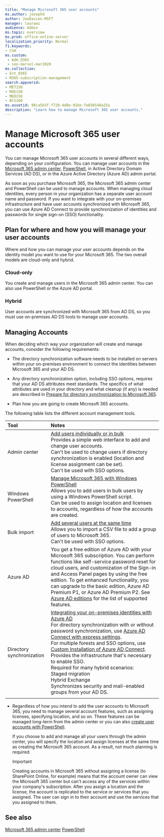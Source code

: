 ```yaml
---
title: "Manage Microsoft 365 user accounts"
ms.author: josephd
author: JoeDavies-MSFT
manager: laurawi
audience: Admin
ms.topic: overview
ms.prod: office-online-server
localization_priority: Normal
f1.keywords:
- CSH
ms.custom: 
 - Adm_O365
 - seo-marvel-mar2020
ms.collection:
- Ent_O365
- M365-subscription-management
search.appverid:
- MET150
- MOE150
- MED150
- BCS160
ms.assetid: 98ca5b3f-f720-4d8e-91be-fe656548a25a
description: "Learn how to manage Microsoft 365 user accounts."
---
```


# Manage Microsoft 365 user accounts

You can manage Microsoft 365 user accounts in several different ways, depending on your configuration. You can manage user accounts in the [Microsoft 365 admin center](https://docs.microsoft.com/microsoft-365/admin/add-users/), [PowerShell](manage-user-accounts-and-licenses-with-microsoft-365-powershell.md), in Active Directory Domain Services (AD DS), or in the Azure Active Directory (Azure AD) admin portal. 

As soon as you purchase Microsoft 365, the Microsoft 365 admin center and PowerShell can be used to manage accounts. When managing cloud identities, every person in your organization has a separate user account name and password. If you want to integrate with your on-premises infrastructure and have user accounts synchronized with Microsoft 365, you can use Azure AD Connect to provide synchronization of identities and passwords for single sign-on (SSO) functionality.
  
## Plan for where and how you will manage your user accounts

Where and how you can manage your user accounts depends on the identity model you want to use for your Microsoft 365. The two overall models are cloud-only and hybrid.
  
### Cloud-only

You create and manage users in the Microsoft 365 admin center. You can also use PowerShell or the Azure AD portal. 
    
### Hybrid

User accounts are synchronized with Microsoft 365 from AD DS, so you must use on-premises AD DS tools to manage user accounts. 
    
## Managing Accounts

When deciding which way your organization will create and manage accounts, consider the following requirements:
  
- The directory synchronization software needs to be installed on servers within your on-premises environment to connect the identities between Microsoft 365 and your AD DS.
    
- Any directory synchronization option, including SSO options, requires that your AD DS attributes meet standards. The specifics of what attributes are used in your directory and what cleanup (if any) is needed are described in [Prepare for directory synchronization to Microsoft 365](prepare-for-directory-synchronization.md). 
    
- Plan how you are going to create Microsoft 365 accounts.
    
The following table lists the different account management tools.
    
|Tool|Notes|
|:-----|:-----|
|Admin center  <br/> |[Add users individually or in bulk](https://docs.microsoft.com/microsoft-365/admin/add-users/add-users) <br/>  Provides a simple web interface to add and change user accounts.  <br/>  Can't be used to change users if directory synchronization is enabled (location and license assignment can be set).  <br/>  Can't be used with SSO options.  <br/> |
|Windows PowerShell  <br/> |[Manage Microsoft 365 with Windows PowerShell](https://go.microsoft.com/fwlink/p/?LinkId=698471) <br/>  Allows you to add users in bulk users by using a Windows PowerShell script.  <br/>  Can be used to assign location and licenses to accounts, regardless of how the accounts are created.  <br/> |
|Bulk import  <br/> |[Add several users at the same time](add-several-users-at-the-same-time.md) <br/>  Allows you to import a CSV file to add a group of users to Microsoft 365.  <br/>  Can't be used with SSO options.  <br/> |
|Azure AD  <br/> |You get a free edition of Azure AD with your Microsoft 365 subscription. You can perform functions like self-service password reset for cloud users, and customization of the Sign-in and Access Panel pages by using the free edition. To get enhanced functionality, you can upgrade to the basic edition, Azure AD Premium P1, or Azure AD Premium P2. See [Azure AD editions](https://go.microsoft.com/fwlink/p/?LinkId=698465) for the list of supported features.  <br/> |
|Directory synchronization  <br/> |[Integrating your on-premises identities with Azure AD](https://go.microsoft.com/fwlink/p/?LinkID=624168) <br/>  For directory synchronization with or without password synchronization, use [Azure AD Connect with express settings](https://go.microsoft.com/fwlink/p/?LinkID=698537).  <br/>  For multiple forests and SSO options, use [Custom Installation of Azure AD Connect](https://go.microsoft.com/fwlink/p/?LinkId=698430).  <br/>  Provides the infrastructure that's necessary to enable SSO.  <br/>  Required for many hybrid scenarios:  <br/>  Staged migration  <br/>  Hybrid Exchange  <br/>  Synchronizes security and mail-enabled groups from your AD DS.  <br/> |
|||
   
- Regardless of how you intend to add the user accounts to Microsoft 365, you need to manage several account features, such as assigning licenses, specifying location, and so on. These features can be managed long-term from the admin center or you can also [create user accounts with PowerShell](https://go.microsoft.com/fwlink/p/?LinkId=717083).
    
    If you choose to add and manage all your users through the admin center, you will specify the location and assign licenses at the same time as creating the Microsoft 365 account. As a result, not much planning is required.
    
    > [!IMPORTANT]
    > Creating accounts in Microsoft 365 without assigning a license (to SharePoint Online, for example) means that the account owner can view the Microsoft 365 center but can't access any of the services within your company's subscription. After you assign a location and the license, the account is replicated to the service or services that you assigned. The user can sign in to their account and use the services that you assigned to them. 
  
## See also

[Microsoft 365 admin center](https://docs.microsoft.com/microsoft-365/admin/add-users)
[PowerShell](manage-user-accounts-and-licenses-with-microsoft-365-powershell.md)  
